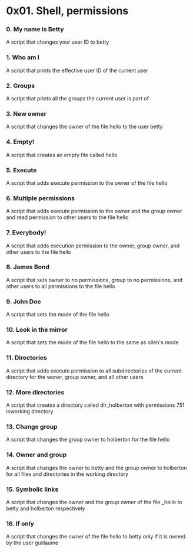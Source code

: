 # 0x01. Shell, permissions
### 0. My name is Betty
A script that changes your user ID to betty
### 1. Who am I
A script that prints the effective user ID of the current user
### 2. Groups
A script that prints all the groups the current user is part of
### 3. New owner
A script that changes the owner of the file hello to the user betty
### 4. Empty!
A script that creates an empty file called hello
### 5. Execute
A script that adds execute permission to the owner of the file hello
### 6. Multiple permissions
A script that adds execute permission to the owner and the group owner and read permission to other users to the file hello
### 7. Everybody!
A script that adds execution permission to the owner, group owner, and other users to the file hello
### 8. James Bond
A script that sets owner to no permissions, group to no permissions, and other users to all permissions to the file hello
### 9. John Doe
A script that sets the mode of the file hello
### 10. Look in the mirror
A script that sets the mode of the file hello to the same as olleh's mode
### 11. Directories
A script that adds execute permission to all subdirectories of the current directory for the woner, group owner, and all other users
### 12. More directories
A script that creates a directory called dir_holberton with permissions 751 inworking directory
### 13. Change group
A script that changes the group owner to holberton for the file hello
### 14. Owner and group
A script that changes the owner to betty and the group owner to holberton for all files and directories in the working directory
### 15. Symbolic links
A script that changes the owner and the group owner of the file _hello to betty and holberton respectively
### 16. If only
A script that changes the owner of the file hello to betty only if it is owned by the user guillaume